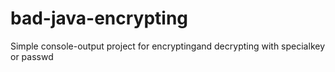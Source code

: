 # bad-java-encrypting
Simple console-output project for encryptingand decrypting with specialkey or passwd
